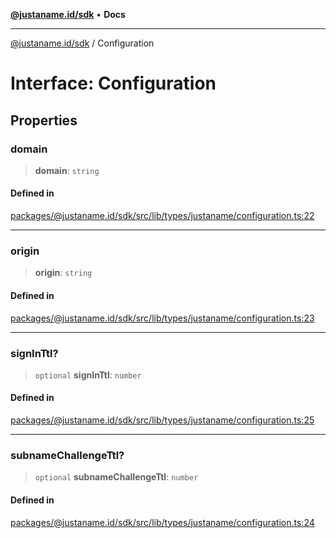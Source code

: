 [**@justaname.id/sdk**](../README.md) • **Docs**

***

[@justaname.id/sdk](../globals.md) / Configuration

# Interface: Configuration

## Properties

### domain

> **domain**: `string`

#### Defined in

[packages/@justaname.id/sdk/src/lib/types/justaname/configuration.ts:22](https://github.com/JustaName-id/JustaName-sdk/blob/577c5c787ef18bf8ddf8b997f021738a0e8ca336/packages/@justaname.id/sdk/src/lib/types/justaname/configuration.ts#L22)

***

### origin

> **origin**: `string`

#### Defined in

[packages/@justaname.id/sdk/src/lib/types/justaname/configuration.ts:23](https://github.com/JustaName-id/JustaName-sdk/blob/577c5c787ef18bf8ddf8b997f021738a0e8ca336/packages/@justaname.id/sdk/src/lib/types/justaname/configuration.ts#L23)

***

### signInTtl?

> `optional` **signInTtl**: `number`

#### Defined in

[packages/@justaname.id/sdk/src/lib/types/justaname/configuration.ts:25](https://github.com/JustaName-id/JustaName-sdk/blob/577c5c787ef18bf8ddf8b997f021738a0e8ca336/packages/@justaname.id/sdk/src/lib/types/justaname/configuration.ts#L25)

***

### subnameChallengeTtl?

> `optional` **subnameChallengeTtl**: `number`

#### Defined in

[packages/@justaname.id/sdk/src/lib/types/justaname/configuration.ts:24](https://github.com/JustaName-id/JustaName-sdk/blob/577c5c787ef18bf8ddf8b997f021738a0e8ca336/packages/@justaname.id/sdk/src/lib/types/justaname/configuration.ts#L24)
